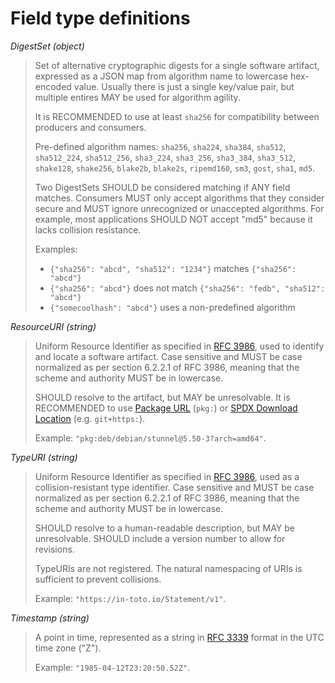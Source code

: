 # Field type definitions

<a id="DigestSet"></a>
_DigestSet (object)_

> Set of alternative cryptographic digests for a single software artifact,
> expressed as a JSON map from algorithm name to lowercase hex-encoded value.
> Usually there is just a single key/value pair, but multiple entires MAY be
> used for algorithm agility.
>
> It is RECOMMENDED to use at least `sha256` for compatibility between producers
> and consumers.
>
> Pre-defined algorithm names: `sha256`, `sha224`, `sha384`, `sha512`,
> `sha512_224`, `sha512_256`, `sha3_224`, `sha3_256`, `sha3_384`, `sha3_512`,
> `shake128`, `shake256`, `blake2b`, `blake2s`, `ripemd160`, `sm3`, `gost`,
> `sha1`, `md5`.
>
> Two DigestSets SHOULD be considered matching if ANY field matches. Consumers
> MUST only accept algorithms that they consider secure and MUST ignore
> unrecognized or unaccepted algorithms. For example, most applications SHOULD
> NOT accept "md5" because it lacks collision resistance.
>
> Examples:
>
> -   `{"sha256": "abcd", "sha512": "1234"}` matches `{"sha256": "abcd"}`
> -   `{"sha256": "abcd"}` does not match `{"sha256": "fedb", "sha512": "abcd"}`
> -   `{"somecoolhash": "abcd"}` uses a non-predefined algorithm

<a id="ResourceURI"></a>
_ResourceURI (string)_

> Uniform Resource Identifier as specified in [RFC 3986], used to identify and
> locate a software artifact. Case sensitive and MUST be case normalized as per
> section 6.2.2.1 of RFC 3986, meaning that the scheme and authority MUST be in
> lowercase.
>
> SHOULD resolve to the artifact, but MAY be unresolvable. It is RECOMMENDED to
> use [Package URL][] (`pkg:`) or [SPDX Download Location][] (e.g.
> `git+https:`).
>
> Example: `"pkg:deb/debian/stunnel@5.50-3?arch=amd64"`.

<a id="TypeURI"></a>
_TypeURI (string)_

> Uniform Resource Identifier as specified in [RFC 3986], used as a
> collision-resistant type identifier. Case sensitive and MUST be case
> normalized as per section 6.2.2.1 of RFC 3986, meaning that the scheme and
> authority MUST be in lowercase.
>
> SHOULD resolve to a human-readable description, but MAY be unresolvable.
> SHOULD include a version number to allow for revisions.
>
> TypeURIs are not registered. The natural namespacing of URIs is sufficient to
> prevent collisions.
>
> Example: `"https://in-toto.io/Statement/v1"`.

<a id="Timestamp"></a>
_Timestamp (string)_

> A point in time, represented as a string in [RFC 3339] format in the UTC time
> zone ("Z").
>
> Example: `"1985-04-12T23:20:50.52Z"`.

[Package URL]: https://github.com/package-url/purl-spec/
[RFC 3339]: https://tools.ietf.org/html/rfc3339
[RFC 3986]: https://tools.ietf.org/html/rfc3986
[SPDX Download Location]: https://spdx.github.io/spdx-spec/3-package-information/#37-package-download-location
[oci_image_id]: https://github.com/opencontainers/image-spec/blob/master/config.md#imageid
